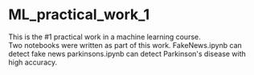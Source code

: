 # ML_practical_work_1
This is the #1 practical work in a machine learning course.  
Two notebooks were written as part of this work. 
FakeNews.ipynb can detect fake news
parkinsons.ipynb can detect Parkinson's disease with high accuracy.
